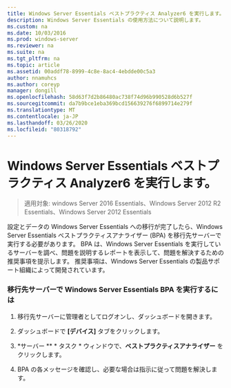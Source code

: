 ```yaml
---
title: Windows Server Essentials ベストプラクティス Analyzer6 を実行します。
description: Windows Server Essentials の使用方法について説明します。
ms.custom: na
ms.date: 10/03/2016
ms.prod: windows-server
ms.reviewer: na
ms.suite: na
ms.tgt_pltfrm: na
ms.topic: article
ms.assetid: 00addf78-8999-4c8e-8ac4-4ebdde00c5a3
author: nnamuhcs
ms.author: coreyp
manager: dongill
ms.openlocfilehash: 58d63f7d2b86480ac738f74d96b990528d6b527f
ms.sourcegitcommit: da7b9bce1eba369bcd156639276f6899714e279f
ms.translationtype: MT
ms.contentlocale: ja-JP
ms.lasthandoff: 03/26/2020
ms.locfileid: "80318792"
---
```

# <a name="run-the-windows-server-essentials-best-practices-analyzer6"></a>Windows Server Essentials ベストプラクティス Analyzer6 を実行します。

>適用対象: windows Server 2016 Essentials、Windows Server 2012 R2 Essentials、Windows Server 2012 Essentials

設定とデータの Windows Server Essentials への移行が完了したら、Windows Server Essentials ベストプラクティスアナライザー (BPA) を移行先サーバーで実行する必要があります。 BPA は、Windows Server Essentials を実行しているサーバーを調べ、問題を説明するレポートを表示して、問題を解決するための推奨事項を提示します。 推奨事項は、Windows Server Essentials の製品サポート組織によって開発されています。  
  
### <a name="to-run-the--windows-server-essentials-bpa-on-the-destination-server"></a>移行先サーバーで Windows Server Essentials BPA を実行するには  
  
1.  移行先サーバーに管理者としてログオンし、ダッシュボードを開きます。  
  
2.  ダッシュボードで **[デバイス]** タブをクリックします。  
  
3.  *サーバー ** * タスク * ウィンドウで、**ベストプラクティスアナライザー** をクリックします。  
  
4.  BPA の各メッセージを確認し、必要な場合は指示に従って問題を解決します。
